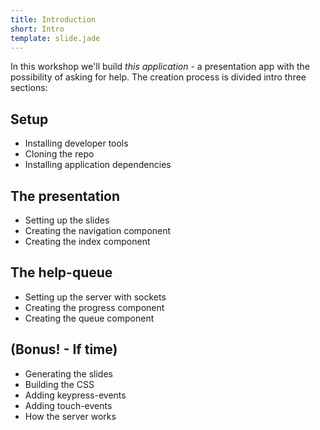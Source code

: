 ```yaml
---
title: Introduction
short: Intro
template: slide.jade
---
```


In this workshop we'll build _this application_ - a presentation app with the possibility of asking for help. The creation process is divided intro three sections:

## Setup

* Installing developer tools
* Cloning the repo
* Installing application dependencies

## The presentation

* Setting up the slides
* Creating the navigation component
* Creating the index component

## The help-queue

* Setting up the server with sockets
* Creating the progress component
* Creating the queue component

## (Bonus! - If time)

* Generating the slides
* Building the CSS
* Adding keypress-events
* Adding touch-events
* How the server works